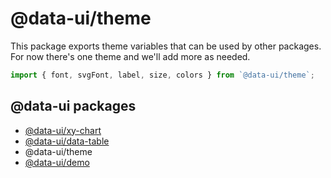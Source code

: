 # @data-ui/theme
This package exports theme variables that can be used by other packages. For now there's one theme and we'll add more as needed.

```js
import { font, svgFont, label, size, colors } from `@data-ui/theme`;
```

## @data-ui packages
- [@data-ui/xy-chart](https://github.com/williaster/data-ui/tree/master/packages/xy-chart)
- [@data-ui/data-table](https://github.com/williaster/data-ui/tree/master/packages/data-table)
- @data-ui/theme
- [@data-ui/demo](https://github.com/williaster/data-ui/tree/master/packages/demo)
